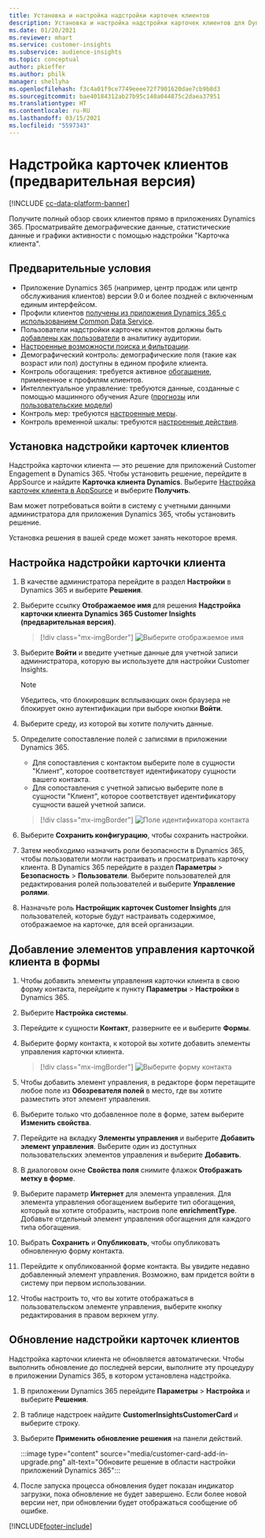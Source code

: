 ```yaml
---
title: Установка и настройка надстройки карточек клиентов
description: Установка и настройка надстройки карточек клиентов для Dynamics 365 Customer Insights.
ms.date: 01/20/2021
ms.reviewer: mhart
ms.service: customer-insights
ms.subservice: audience-insights
ms.topic: conceptual
author: pkieffer
ms.author: philk
manager: shellyha
ms.openlocfilehash: f3c4a01f9ce7749eeee72f7901620dae7cb9b8d3
ms.sourcegitcommit: bae40184312ab27b95c140a044875c2daea37951
ms.translationtype: HT
ms.contentlocale: ru-RU
ms.lasthandoff: 03/15/2021
ms.locfileid: "5597343"
---
```

# <a name="customer-card-add-in-preview"></a>Надстройка карточек клиентов (предварительная версия)

[!INCLUDE [cc-data-platform-banner](../includes/cc-data-platform-banner.md)]

Получите полный обзор своих клиентов прямо в приложениях Dynamics 365. Просматривайте демографические данные, статистические данные и графики активности с помощью надстройки "Карточка клиента".

## <a name="prerequisites"></a>Предварительные условия

- Приложение Dynamics 365 (например, центр продаж или центр обслуживания клиентов) версии 9.0 и более поздней с включенным единым интерфейсом.
- Профили клиентов [получены из приложения Dynamics 365 с использованием Common Data Service](connect-power-query.md).
- Пользователи надстройки карточек клиентов должны быть [добавлены как пользователи](permissions.md) в аналитику аудитории.
- [Настроенные возможности поиска и фильтрации](search-filter-index.md).
- Демографический контроль: демографические поля (такие как возраст или пол) доступны в едином профиле клиента.
- Контроль обогащения: требуется активное [обогащение](enrichment-hub.md), примененное к профилям клиентов.
- Интеллектуальное управление: требуются данные, созданные с помощью машинного обучения Azure ([прогнозы](predictions.md) или [пользовательские модели](custom-models.md))
- Контроль мер: требуются [настроенные меры](measures.md).
- Контроль временной шкалы: требуются [настроенные действия](activities.md).

## <a name="install-the-customer-card-add-in"></a>Установка надстройки карточек клиентов

Надстройка карточки клиента — это решение для приложений Customer Engagement в Dynamics 365. Чтобы установить решение, перейдите в AppSource и найдите **Карточка клиента Dynamics**. Выберите [Настройка карточек клиента в AppSource](https://appsource.microsoft.com/product/dynamics-365/mscrm.dynamics_365_customer_insights_customer_card_addin?tab=Overview) и выберите **Получить**.

Вам может потребоваться войти в систему с учетными данными администратора для приложения Dynamics 365, чтобы установить решение.

Установка решения в вашей среде может занять некоторое время.

## <a name="configure-the-customer-card-add-in"></a>Настройка надстройки карточки клиента

1. В качестве администратора перейдите в раздел **Настройки** в Dynamics 365 и выберите **Решения**.

1. Выберите ссылку **Отображаемое имя** для решения **Надстройка карточки клиента Dynamics 365 Customer Insights (предварительная версия)**.

   > [!div class="mx-imgBorder"]
   > ![Выберите отображаемое имя](media/select-display-name.png "Выберите отображаемое имя")

1. Выберите **Войти** и введите учетные данные для учетной записи администратора, которую вы используете для настройки Customer Insights.

   > [!NOTE]
   > Убедитесь, что блокировщик всплывающих окон браузера не блокирует окно аутентификации при выборе кнопки **Войти**.

1. Выберите среду, из которой вы хотите получить данные.

1. Определите сопоставление полей с записями в приложении Dynamics 365.
   - Для сопоставления с контактом выберите поле в сущности "Клиент", которое соответствует идентификатору сущности вашего контакта.
   - Для сопоставления с учетной записью выберите поле в сущности "Клиент", которое соответствует идентификатору сущности вашей учетной записи.

   > [!div class="mx-imgBorder"]
   > ![Поле идентификатора контакта](media/contact-id-field.png "Поле идентификатора контакта")

1. Выберите **Сохранить конфигурацию**, чтобы сохранить настройки.

1. Затем необходимо назначить роли безопасности в Dynamics 365, чтобы пользователи могли настраивать и просматривать карточку клиента. В Dynamics 365 перейдите в раздел **Параметры** > **Безопасность** > **Пользователи**. Выберите пользователей для редактирования ролей пользователей и выберите **Управление ролями**.

1. Назначьте роль **Настройщик карточек Customer Insights** для пользователей, которые будут настраивать содержимое, отображаемое на карточке, для всей организации.

## <a name="add-customer-card-controls-to-forms"></a>Добавление элементов управления карточкой клиента в формы
  
1. Чтобы добавить элементы управления карточки клиента в свою форму контакта, перейдите к пункту **Параметры** > **Настройки** в Dynamics 365.

1. Выберите **Настройка системы**.

1. Перейдите к сущности **Контакт**, разверните ее и выберите **Формы**.

1. Выберите форму контакта, к которой вы хотите добавить элементы управления карточки клиента.

    > [!div class="mx-imgBorder"]
    > ![Выберите форму контакта](media/contact-active-forms.png "Выберите форму контакта")

1. Чтобы добавить элемент управления, в редакторе форм перетащите любое поле из **Обозревателя полей** в место, где вы хотите разместить этот элемент управления.

1. Выберите только что добавленное поле в форме, затем выберите **Изменить свойства**.

1. Перейдите на вкладку **Элементы управления** и выберите **Добавить элемент управления**. Выберите один из доступных пользовательских элементов управления и выберите **Добавить**.

1. В диалоговом окне **Свойства поля** снимите флажок **Отображать метку в форме**.

1. Выберите параметр **Интернет** для элемента управления. Для элемента управления обогащением выберите тип обогащения, который вы хотите отобразить, настроив поле **enrichmentType**. Добавьте отдельный элемент управления обогащения для каждого типа обогащения.

1. Выбрать **Сохранить** и **Опубликовать**, чтобы опубликовать обновленную форму контакта.

1. Перейдите к опубликованной форме контакта. Вы увидите недавно добавленный элемент управления. Возможно, вам придется войти в систему при первом использовании.

1. Чтобы настроить то, что вы хотите отображаться в пользовательском элементе управления, выберите кнопку редактирования в правом верхнем углу.

## <a name="upgrade-customer-card-add-in"></a>Обновление надстройки карточек клиентов
Надстройка карточки клиента не обновляется автоматически. Чтобы выполнить обновление до последней версии, выполните эту процедуру в приложении Dynamics 365, в котором установлена надстройка.

1. В приложении Dynamics 365 перейдите **Параметры** > **Настройка** и выберите **Решения**.

1. В таблице надстроек найдите **CustomerInsightsCustomerCard** и выберите строку.

1. Выберите **Применить обновление решения** на панели действий.

   :::image type="content" source="media/customer-card-add-in-upgrade.png" alt-text="Обновите решение в области настройки приложений Dynamics 365":::

1. После запуска процесса обновления будет показан индикатор загрузки, пока обновление не будет завершено. Если более новой версии нет, при обновлении будет отображаться сообщение об ошибке.


[!INCLUDE[footer-include](../includes/footer-banner.md)]